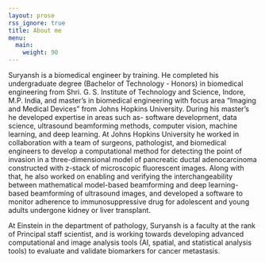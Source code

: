 ```yaml
---
layout: prose
rss_ignore: true
title: About me
menu:
  main:
    weight: 90
---
```


Suryansh is a biomedical engineer by training. He completed his undergraduate degree (Bachelor of Technology - Honors) in biomedical engineering from Shri. G. S. Institute of Technology and Science, Indore, M.P. India, and master’s in biomedical engineering with focus area “Imaging and Medical Devices” from Johns Hopkins University. During his master’s he developed expertise in areas such as- software development, data science, ultrasound beamforming methods, computer vision, machine learning, and deep learning. At Johns Hopkins University he worked in collaboration with a team of surgeons, pathologist, and biomedical engineers to develop a computational method for detecting the point of invasion in a three-dimensional model of pancreatic ductal adenocarcinoma constructed with z-stack of microscopic fluorescent images. Along with that, he also worked on enabling and verifying the interchangeability between mathematical model-based beamforming and deep learning-based beamforming of ultrasound images, and developed a software to monitor adherence to immunosuppressive drug for adolescent and young adults undergone kidney or liver transplant.

At Einstein in the department of pathology, Suryansh is a faculty at the rank of Principal staff scientist, and is working towards developing advanced computational and image analysis tools (AI, spatial, and statistical analysis tools) to evaluate and validate biomarkers for cancer metastasis. 
